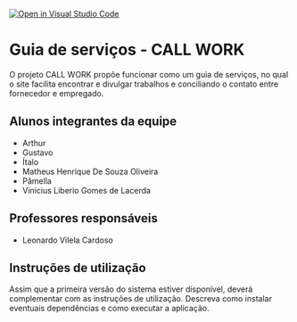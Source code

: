 [![Open in Visual Studio Code](https://classroom.github.com/assets/open-in-vscode-c66648af7eb3fe8bc4f294546bfd86ef473780cde1dea487d3c4ff354943c9ae.svg)](https://classroom.github.com/online_ide?assignment_repo_id=7580867&assignment_repo_type=AssignmentRepo)
# Guia de serviços - CALL WORK
O projeto CALL WORK propõe funcionar como um
guia de serviços, no qual o site facilita encontrar e divulgar
trabalhos e conciliando o contato entre fornecedor e empregado.

## Alunos integrantes da equipe

* Arthur
* Gustavo
* Ítalo
* Matheus Henrique De Souza Oliveira
* Pâmella
* Vinicius Liberio Gomes de Lacerda

## Professores responsáveis

* Leonardo Vilela Cardoso

## Instruções de utilização

Assim que a primeira versão do sistema estiver disponível, deverá complementar com as instruções de utilização. Descreva como instalar eventuais dependências e como executar a aplicação.
